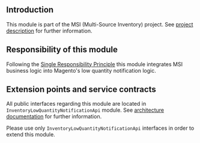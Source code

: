 ## Introduction

This module is part of the MSI (Multi-Source Inventory) project. See 
[project description](https://devdocs.magento.com/guides/v2.3/inventory/index.html) 
for further information.

## Responsibility of this module

Following the [Single Responsibility Principle](https://en.wikipedia.org/wiki/Single_responsibility_principle)
this module integrates MSI business logic into Magento's low quantity notification logic.

## Extension points and service contracts

All public interfaces regarding this module are located in `InventoryLowQuantityNotificationApi` module. See 
[architecture documentation](https://devdocs.magento.com/guides/v2.3/inventory/architecture.html) 
for further information. 

Please use only `InventoryLowQuantityNotificationApi` interfaces in order to extend this module.
